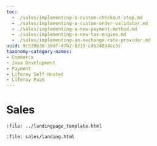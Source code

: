 ```yaml
---
toc:
  - ./sales/implementing-a-custom-checkout-step.md
  - ./sales/implementing-a-custom-order-validator.md
  - ./sales/implementing-a-new-payment-method.md
  - ./sales/implementing-a-new-tax-engine.md
  - ./sales/implementing-an-exchange-rate-provider.md
uuid: 9c529b30-39df-47b2-8219-cd624894cc3c
taxonomy-category-names:
- Commerce
- Java Development
- Payment
- Liferay Self-Hosted
- Liferay PaaS
---
```

# Sales

```{raw} html
:file: ../landingpage_template.html
```

```{raw} html
:file: sales/landing.html
```

